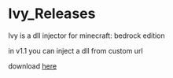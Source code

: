 # Ivy_Releases
Ivy is a dll injector for minecraft: bedrock edition

in v1.1 you can inject a dll from custom url

download [here](https://05kari.github.io/Ivy)
